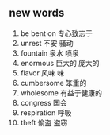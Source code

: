 ## new words

1. be bent on 专心致志于
2. unrest 不安 骚动
3. fountain 泉水 喷泉
4. enormous 巨大的 庞大的
5. flavor 风味 味
6. cumbersome 笨重的
7. wholesome 有益于健康的
8. congress 国会
9. respiration 呼吸
10. theft 偷盗 盗窃
